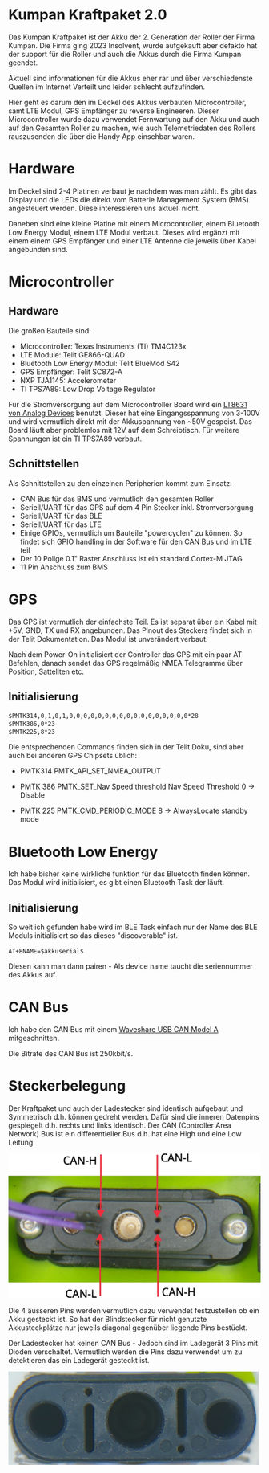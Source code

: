 
Kumpan Kraftpaket 2.0
=====================

Das Kumpan Kraftpaket ist der Akku der 2. Generation der Roller der Firma
Kumpan. Die Firma ging 2023 Insolvent, wurde aufgekauft aber defakto hat der
support für die Roller und auch die Akkus durch die Firma Kumpan geendet.

Aktuell sind informationen für die Akkus eher rar und über verschiedenste Quellen
im Internet Verteilt und leider schlecht aufzufinden.

Hier geht es darum den im Deckel des Akkus verbauten Microcontroller, samt LTE
Modul, GPS Empfänger zu reverse Engineeren. Dieser Microcontroller wurde dazu
verwendet Fernwartung auf den Akku und auch auf den Gesamten Roller zu machen,
wie auch Telemetriedaten des Rollers rauszusenden die über die Handy App
einsehbar waren.

Hardware
========

Im Deckel sind 2-4 Platinen verbaut je nachdem was man zählt. Es gibt das Display
und die LEDs die direkt vom Batterie Management System (BMS) angesteuert werden. Diese
interessieren uns aktuell nicht.

Daneben sind eine kleine Platine mit einem Microcontroller, einem Bluetooth Low Energy Modul,
einem LTE Modul verbaut. Dieses wird ergänzt mit einem einem GPS Empfänger und einer LTE Antenne
die jeweils über Kabel angebunden sind.


Microcontroller
===============

Hardware
--------

Die großen Bauteile sind:

* Microcontroller: Texas Instruments (TI) TM4C123x
* LTE Module: Telit GE866-QUAD
* Bluetooth Low Energy Modul: Telit BlueMod S42
* GPS Empfänger: Telit SC872-A
* NXP TJA1145: Accelerometer
* TI TPS7A89: Low Drop Voltage Regulator

Für die Stromversorgung auf dem Microcontroller Board wird ein 
[LT8631 von Analog Devices](https://www.analog.com/en/products/lt8631.html)
benutzt. Dieser hat eine Eingangsspannung von 3-100V und wird vermutlich direkt
mit der Akkuspannung von ~50V gespeist. Das Board läuft aber problemlos mit 12V
auf dem Schreibtisch. Für weitere Spannungen ist ein TI TPS7A89 verbaut.

Schnittstellen
--------------

Als Schnittstellen zu den einzelnen Peripherien kommt zum Einsatz:

- CAN Bus für das BMS und vermutlich den gesamten Roller
- Seriell/UART für das GPS auf dem 4 Pin Stecker inkl. Stromversorgung
- Seriell/UART für das BLE 
- Seriell/UART für das LTE 
- Einige GPIOs, vermutlich um Bauteile "powercyclen" zu können. So findet
  sich GPIO handling in der Software für den CAN Bus und im LTE teil
- Der 10 Polige 0.1" Raster Anschluss ist ein standard Cortex-M JTAG
- 11 Pin Anschluss zum BMS 

GPS
===

Das GPS ist vermutlich der einfachste Teil. Es ist separat über ein Kabel mit
+5V, GND, TX und RX angebunden. Das Pinout des Steckers findet sich in 
der Telit Dokumentation. Das Modul ist unverändert verbaut.

Nach dem Power-On initialisiert der Controller das GPS mit ein paar AT Befehlen, 
danach sendet das GPS regelmäßig NMEA Telegramme über Position, Satteliten etc.

Initialisierung
---------------

    $PMTK314,0,1,0,1,0,0,0,0,0,0,0,0,0,0,0,0,0,0,0,0,0*28
    $PMTK386,0*23
    $PMTK225,8*23

Die entsprechenden Commands finden sich in der Telit Doku, sind
aber auch bei anderen GPS Chipsets üblich:

* PMTK314 PMTK_API_SET_NMEA_OUTPUT

* PMTK 386 PMTK_SET_Nav Speed threshold 
  Nav Speed Threshold 0 -> Disable

* PMTK 225 PMTK_CMD_PERIODIC_MODE
  8 -> AlwaysLocate standby mode

Bluetooth Low Energy
====================

Ich habe bisher keine wirkliche funktion für das Bluetooth finden können. Das Modul
wird initialisiert, es gibt einen Bluetooth Task der läuft.

Initialisierung
---------------

So weit ich gefunden habe wird im BLE Task einfach nur der Name des BLE Moduls initialisiert
so das dieses "discoverable" ist.

    AT+BNAME=$akkuserial$

Diesen kann man dann pairen - Als device name taucht die seriennummer des Akkus auf.

CAN Bus
=======

Ich habe den CAN Bus mit einem [Waveshare USB CAN Model A](https://www.waveshare.com/usb-can-a.htm) mitgeschnitten.

Die Bitrate des CAN Bus ist 250kbit/s.

Steckerbelegung
===============

Der Kraftpaket und auch der Ladestecker sind identisch aufgebaut und Symmetrisch d.h. 
können gedreht werden. Dafür sind die inneren Datenpins gespiegelt d.h. rechts und links
identisch. Der CAN (Controller Area Network) Bus ist ein differentieller Bus d.h. hat
eine High und eine Low Leitung.

![Kraftpaket 2.0 Stecker](images/20241230-stecker-akku-labels.jpg "Kraftpaket 2.0 Stecker")

Die 4 äusseren Pins werden vermutlich dazu verwendet festzustellen ob ein Akku gesteckt
ist. So hat der Blindstecker für nicht genutzte Akkusteckplätze nur jeweils diagonal 
gegenüber liegende Pins bestückt. 

Der Ladestecker hat keinen CAN Bus - Jedoch sind im Ladegerät 3 Pins mit Dioden verschaltet. Vermutlich
werden die Pins dazu verwendet um zu detektieren das ein Ladegerät gesteckt ist.

![Blindstecker](images/20241230-blindstecker.jpg "Kraftpaket Blindstecker")

